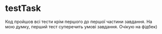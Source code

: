 # testTask
Код пройшов всі тести крім першого до першої частини завдання. 
На мою думку, перший тест суперечить умові завдання.
Очікую на фідбек)
